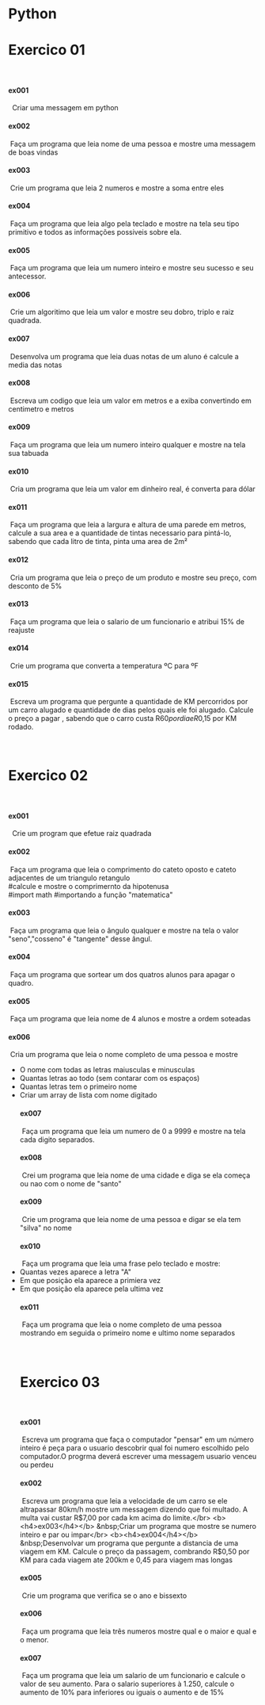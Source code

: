 # Python
<b><h1> Exercico 01</h1></b><br>
<b><h4>ex001</h4></b> &nbsp; Criar uma messagem em python </br>
<b><h4>ex002</h4></b> &nbsp;Faça um programa que leia nome de uma pessoa e mostre uma messagem de boas vindas</br>
<b><h4>ex003</h4></b> &nbsp;Crie um programa que leia 2 numeros e mostre a soma entre eles</br>
<b><h4>ex004</h4></b> &nbsp;Faça um programa que leia algo pela teclado e mostre na tela seu tipo primitivo e todos as informações possiveis sobre ela.</br>
<b><h4>ex005</h4></b> &nbsp;Faça um programa que leia um numero inteiro e mostre seu sucesso e seu antecessor.</br>
<b><h4>ex006</h4></b> &nbsp;Crie um algoritimo que leia um valor e mostre seu dobro, triplo e raiz quadrada.</br>
<b><h4>ex007</h4></b> &nbsp;Desenvolva um programa que leia duas notas de um aluno é calcule a media das notas</br>
<b><h4>ex008</h4></b> &nbsp;Escreva um codigo que leia um valor em metros e a exiba convertindo em centimetro e metros</br>
<b><h4>ex009</h4></b> &nbsp;Faça um programa que leia um numero inteiro qualquer e mostre na tela  sua tabuada </br>
<b><h4>ex010</h4></b> &nbsp;Cria um programa que leia um valor em dinheiro real, é converta para dólar</br>
<b><h4>ex011</h4></b> &nbsp;Faça um programa que leia a largura e altura de uma parede em metros, calcule a sua area e a quantidade de tintas necessario para pintá-lo, sabendo que cada litro de tinta, pinta uma area de 2m²</br>
<b><h4>ex012</h4></b> &nbsp;Cria um programa que leia o preço de um produto e mostre seu preço, com desconto de 5%</br>
<b><h4>ex013</h4></b> &nbsp;Faça um programa que leia o salario de um funcionario e atribui 15% de reajuste</br>
<b><h4>ex014</h4></b> &nbsp;Crie um programa que converta a temperatura ºC para ºF</br>
<b><h4>ex015</h4></b> &nbsp;Escreva um programa que pergunte a quantidade de KM percorridos por um carro alugado e quantidade de dias pelos quais ele foi alugado. Calcule  o preço a pagar , sabendo que o carro custa R$60 por dia e R$0,15 por KM  rodado.</br>
</br></br>
<b><h1> Exercico 02</h1></b><br>
<b><h4>ex001</h4></b> &nbsp; Crie um program que efetue raiz quadrada</br>
<b><h4>ex002</h4></b> &nbsp;Faça um programa que leia o comprimento do cateto oposto e cateto adjacentes de um triangulo retangulo <br>#calcule  e mostre o comprimernto da hipotenusa
<br>#import math #importando a função "matematica"</br>
<b><h4>ex003</h4></b> &nbsp;Faça um programa que leia o ângulo qualquer e mostre na tela o valor "seno","cosseno" é "tangente" desse ângul.</br>
<b><h4>ex004</h4></b> &nbsp;Faça um programa que sortear um dos quatros alunos para apagar o quadro.</br>
<b><h4>ex005</h4></b> &nbsp;Faça um programa que leia nome de 4 alunos e mostre a ordem soteadas</br>
<b><h4>ex006</h4></b> &nbsp;Cria um programa que leia o nome completo de uma pessoa e mostre</br>
 * O nome com todas as letras maiusculas e minusculas </br>
 * Quantas letras ao todo (sem contarar com os espaços)</br>
 * Quantas letras tem o primeiro nome</br>
 * Criar um array de lista com nome digitado</br>
<b><h4>ex007</h4></b> &nbsp;Faça um programa que leia um numero de 0 a 9999 e mostre na tela cada digito separados.</br>
<b><h4>ex008</h4></b> &nbsp;Crei um programa que leia nome de uma cidade e diga se ela começa ou nao com o nome de "santo"</br>
<b><h4>ex009</h4></b> &nbsp;Crie um programa que leia nome de uma pessoa e digar se ela tem "silva" no nome </br>
<b><h4>ex010</h4></b> &nbsp;Faça um programa que leia uma frase pelo teclado e mostre:</br>
 * Quantas vezes aparece a letra "A"</br>
 * Em que posição ela aparece a primiera vez</br> 
 * Em que posição ela aparece pela ultima vez</br>
<b><h4>ex011</h4></b> &nbsp;Faça um programa que leia o nome completo de uma pessoa mostrando em seguida o primeiro nome e ultimo nome separados<br>
</br></br>
<b><h1> Exercico 03</h1></b><br>
<b><h4>ex001</h4></b> &nbsp;Escreva um programa que faça o computador "pensar" em um número inteiro é peça para o usuario descobrir qual foi numero escolhido pelo computador.O progrma deverá escrever uma messagem usuario venceu ou perdeu</br>
<b><h4>ex002</h4></b> &nbsp;Escreva um programa que leia a velocidade de um carro se ele altrapassar 80km/h mostre um messagem dizendo que foi multado. A multa vai custar R$7,00 por cada km acima do limite.</br>
<b><h4>ex003</h4></b> &nbsp;Criar um programa que mostre se numero inteiro e par ou impar</br>
<b><h4>ex004</h4></b> &nbsp;Desenvolvar um programa que pergunte a distancia de uma viagem em KM.
Calcule o preço  da passagem, combrando R$0,50 por KM para cada viagem ate 200km e 0,45 para viagem  mas longas</br>
<b><h4>ex005</h4></b> &nbsp;Crie um programa que verifica se o ano e bissexto</br>
<b><h4>ex006</h4></b> &nbsp;Faça um programa que leia três numeros mostre qual e o maior e qual e o menor.</br>
<b><h4>ex007</h4></b> &nbsp;Faça um programa que leia um salario de um funcionario e calcule o valor de seu aumento. Para o salario superiores à 1.250, calcule o aumento de 10% para inferiores ou iguais o aumento e de 15%</br>
